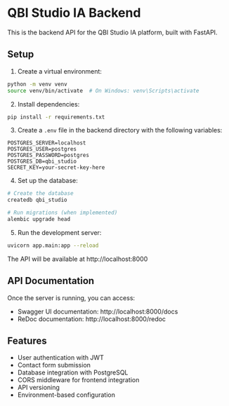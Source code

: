 # QBI Studio IA Backend

This is the backend API for the QBI Studio IA platform, built with FastAPI.

## Setup

1. Create a virtual environment:
```bash
python -m venv venv
source venv/bin/activate  # On Windows: venv\Scripts\activate
```

2. Install dependencies:
```bash
pip install -r requirements.txt
```

3. Create a `.env` file in the backend directory with the following variables:
```
POSTGRES_SERVER=localhost
POSTGRES_USER=postgres
POSTGRES_PASSWORD=postgres
POSTGRES_DB=qbi_studio
SECRET_KEY=your-secret-key-here
```

4. Set up the database:
```bash
# Create the database
createdb qbi_studio

# Run migrations (when implemented)
alembic upgrade head
```

5. Run the development server:
```bash
uvicorn app.main:app --reload
```

The API will be available at http://localhost:8000

## API Documentation

Once the server is running, you can access:
- Swagger UI documentation: http://localhost:8000/docs
- ReDoc documentation: http://localhost:8000/redoc

## Features

- User authentication with JWT
- Contact form submission
- Database integration with PostgreSQL
- CORS middleware for frontend integration
- API versioning
- Environment-based configuration 